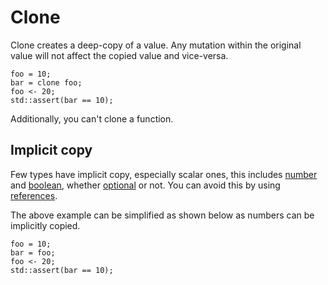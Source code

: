 # Clone

Clone creates a deep-copy of a value. Any mutation within the original value will not affect the copied value and vice-versa.

```butter
foo = 10;
bar = clone foo;
foo <- 20;
std::assert(bar == 10);
```

Additionally, you can't clone a function.

## Implicit copy

Few types have implicit copy, especially scalar ones, this includes [number] and [boolean], whether [optional] or not. You can avoid this by using [references].

[number]: number.md
[boolean]: boolean.md
[optional]: null_and_optional.md
[references]: reference.md

The above example can be simplified as shown below as numbers can be implicitly copied.

```butter
foo = 10;
bar = foo;
foo <- 20;
std::assert(bar == 10);
```
